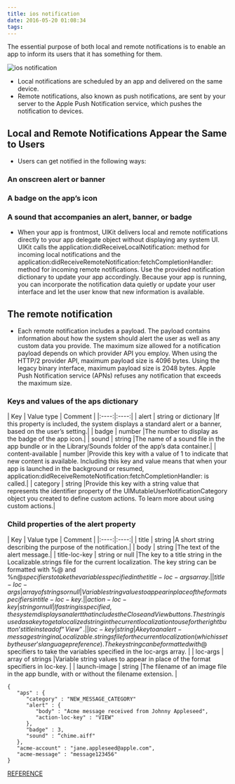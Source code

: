 ```yaml
---
title: ios notification
date: 2016-05-20 01:08:34
tags:
---
```

 The essential purpose of both local and remote notifications is to enable an app to inform its users that it has something for them.

![ios notification](/resource/ios_notification/badged_app.png)

<!--more-->

* Local notifications are scheduled by an app and delivered on the same device.
* Remote notifications, also known as push notifications, are sent by your server to the Apple Push Notification service, which pushes the notification to devices.

## Local and Remote Notifications Appear the Same to Users
* Users can get notified in the following ways:

### An onscreen alert or banner
### A badge on the app’s icon
### A sound that accompanies an alert, banner, or badge

* When your app is frontmost, UIKit delivers local and remote notifications directly to your app delegate object without displaying any system UI. UIKit calls the application:didReceiveLocalNotification: method for incoming local notifications and the application:didReceiveRemoteNotification:fetchCompletionHandler: method for incoming remote notifications. Use the provided notification dictionary to update your app accordingly. Because your app is running, you can incorporate the notification data quietly or update your user interface and let the user know that new information is available.

## The remote notification 

* Each remote notification includes a payload. The payload contains information about how the system should alert the user as well as any custom data you provide. The maximum size allowed for a notification payload depends on which provider API you employ. When using the HTTP/2 provider API, maximum payload size is 4096 bytes. Using the legacy binary interface, maximum payload size is 2048 bytes. Apple Push Notification service (APNs) refuses any notification that exceeds the maximum size.

### Keys and values of the aps dictionary

| Key | Value type | Comment |
|:----:|:----:|
| alert | string or dictionary |If this property is included, the system displays a standard alert or a banner, based on the user’s setting.|
| badge | number |The number to display as the badge of the app icon.|
| sound | string |The name of a sound file in the app bundle or in the Library/Sounds folder of the app’s data container.|
| content-available | number |Provide this key with a value of 1 to indicate that new content is available. Including this key and value means that when your app is launched in the background or resumed, application:didReceiveRemoteNotification:fetchCompletionHandler: is called.|
| category | string |Provide this key with a string value that represents the identifier property of the UIMutableUserNotificationCategory object you created to define custom actions. To learn more about using custom actions.|

### Child properties of the alert property


| Key | Value type | Comment |
|:----:|:----:|
| title | string |A short string describing the purpose of the notification.|
| body | string |The text of the alert message.|
| title-loc-key | string or null |The key to a title string in the Localizable.strings file for the current localization. The key string can be formatted with %@ and %n$@ specifiers to take the variables specified in the title-loc-args array.|
| title-loc-args | array of strings or null |Variable string values to appear in place of the format specifiers in title-loc-key.|
| action-loc-key | string or null |If a string is specified, the system displays an alert that includes the Close and View buttons. The string is used as a key to get a localized string in the current localization to use for the right button’s title instead of “View”.|
| loc-key | string |A key to an alert-message string in a Localizable.strings file for the current localization (which is set by the user’s language preference). The key string can be formatted with %@ and %n$@ specifiers to take the variables specified in the loc-args array. |
| loc-args | array of strings |Variable string values to appear in place of the format specifiers in loc-key. |
| launch-image | string |The filename of an image file in the app bundle, with or without the filename extension. |

```
{
   "aps" : {
      "category" : "NEW_MESSAGE_CATEGORY"
      "alert" : {
         "body" : "Acme message received from Johnny Appleseed",
         "action-loc-key" : "VIEW"
      },
      "badge" : 3,
      "sound" : “chime.aiff"
   },
   "acme-account" : "jane.appleseed@apple.com",
   "acme-message" : "message123456"
}
```

[REFERENCE](https://developer.apple.com/library/ios/documentation/NetworkingInternet/Conceptual/RemoteNotificationsPG/Chapters/TheNotificationPayload.html#//apple_ref/doc/uid/TP40008194-CH107-SW4)
